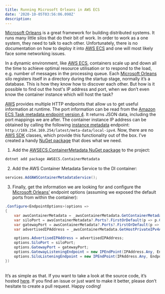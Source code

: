 ```yaml
---
title: Running Microsoft Orleans in AWS ECS
date: '2020-10-05T03:56:06.098Z'
description:
---
```


[Microsoft Orleans](https://dotnet.github.io/orleans/) is a great framework for building distributed systems. It runs many little silos that do their bit of work. In order to work as a one system, they need to talk to each other. Unfortunately, there is no documentation on how to deploy it into [AWS ECS](https://aws.amazon.com/ecs/) and one will most likely face some networking issues.

In a dynamic environment, like [AWS ECS](https://aws.amazon.com/ecs/), containers scale up and down all the time to achieve optimal resource utilisation or to respond to the load, e.g. number of messages in the processing queue. Each [Microsoft Orleans](https://dotnet.github.io/orleans/) silo registers itself in a directory during the startup stage, normally it’s a database. This is how they know how to discover each other. But how is it possible to find out the host's IP address and port, when we don’t even know the container instance which will host the task?

[AWS](https://aws.amazon.com/) provides multiple HTTP endpoints that allow us to get useful information at runtime. The port information can be read from the [Amazon ECS Task metadata endpoint version 4](https://docs.aws.amazon.com/AmazonECS/latest/developerguide/task-metadata-endpoint-v4.html). It returns JSON data, including the port mappings we are after. The container instance IP address can be obtained by calling the following [instance metadata](https://docs.aws.amazon.com/AWSEC2/latest/UserGuide/instancedata-data-retrieval.html) endpoint: `http://169.254.169.254/latest/meta-data/local-ipv4`. Now, there are no [AWS SDK](https://aws.amazon.com/sdk-for-net/) classes, which provide this functionality out of the box. I’ve created a handy [NuGet package](https://www.nuget.org/packages/AWSECS.ContainerMetadata/) that does what we need.

1. Add the [AWSECS.ContainerMetadata NuGet package](https://www.nuget.org/packages/AWSECS.ContainerMetadata/) to the project:

```bash
dotnet add package AWSECS.ContainerMetadata
```

2. Add the AWS Container Metadata Service to the DI container:

```csharp
services.AddAWSContainerMetadataService();
```

3. Finally, get the information we are looking for and configure the [Microsoft Orleans’](https://dotnet.github.io/orleans/) endpoint options (assuming we exposed the default ports from within the container):

```csharp
.Configure<EndpointOptions>(options =>
{
    var awsContainerMetadata = _awsContainerMetadata.GetContainerMetadata();
    var siloPort = awsContainerMetadata?.Ports?.FirstOrDefault(p => p.ContainerPort == EndpointOptions.DEFAULT_SILO_PORT)?.HostPort ?? EndpointOptions.DEFAULT_SILO_PORT;
    var gatewayPort = awsContainerMetadata?.Ports?.FirstOrDefault(p => p.ContainerPort == EndpointOptions.DEFAULT_GATEWAY_PORT)?.HostPort ?? EndpointOptions.DEFAULT_GATEWAY_PORT;
    var advertisedIPAddress = _awsContainerMetadata.GetHostPrivateIPv4Address() ?? Dns.GetHostAddresses(Dns.GetHostName()).First();

    options.AdvertisedIPAddress = advertisedIPAddress;
    options.SiloPort = siloPort;
    options.GatewayPort = gatewayPort;
    options.GatewayListeningEndpoint = new IPEndPoint(IPAddress.Any, EndpointOptions.DEFAULT_GATEWAY_PORT);
    options.SiloListeningEndpoint = new IPEndPoint(IPAddress.Any, EndpointOptions.DEFAULT_SILO_PORT);
})
```

\
It’s as simple as that. If you want to take a look at the source code, it’s hosted [here](https://github.com/eyamenko/AWSECS.ContainerMetadata). If you find an issue or just want to make it better, please don’t hesitate to create a pull request. Happy coding!
